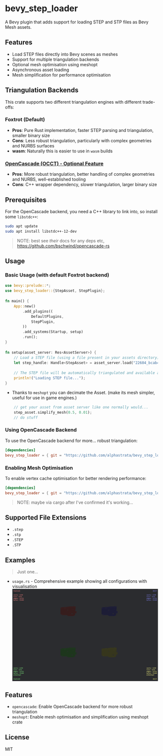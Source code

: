 # bevy_step_loader

A Bevy plugin that adds support for loading STEP and STP files as Bevy Mesh assets.

## Features

- Load STEP files directly into Bevy scenes as meshes
- Support for multiple triangulation backends
- Optional mesh optimisation using meshopt
- Asynchronous asset loading
- Mesh simplification for performance optimisation

## Triangulation Backends

This crate supports two different triangulation engines with different trade-offs:

### Foxtrot (Default)
- **Pros**: Pure Rust implementation, faster STEP parsing and triangulation, smaller binary size
- **Cons**: Less robust triangulation, particularly with complex geometries and NURBS surfaces
- **wasm**: Naturally this is easier to use in `wasm` builds

### [OpenCascade (OCCT) - Optional Feature](https://github.com/CadQuery/cadquery)
- **Pros**: More robust triangulation, better handling of complex geometries and NURBS, well-established tooling
- **Cons**: C++ wrapper dependency, slower triangulation, larger binary size

## Prerequisites

For the OpenCascade backend, you need a C++ library to link into, so install some `libstdc++`:

```sh
sudo apt update
sudo apt install libstdc++-12-dev
```
> NOTE: best see _their_ docs for any deps etc, https://github.com/bschwind/opencascade-rs

## Usage

### Basic Usage (with default Foxtrot backend)

```rust
use bevy::prelude::*;
use bevy_step_loader::{StepAsset, StepPlugin};

fn main() {
    App::new()
        .add_plugins((
            DefaultPlugins,
            StepPlugin,
        ))
        .add_systems(Startup, setup)
        .run();
}

fn setup(asset_server: Res<AssetServer>) {
    // Load a STEP file (using a file present in your assets directory)
    let step_handle: Handle<StepAsset> = asset_server.load("22604_bcab4db9_0001_2.step");
    
    // The STEP file will be automatically triangulated and available as a mesh
    println!("Loading STEP file...");
}
```

- Thanks to `meshopt` you can decimate the Asset. (make its mesh simpler, useful for use in game engines.)
```rust
    // get your asset from asset server like one normally would...
    step_asset.simplify_mesh(0.5, 0.01);
    // do stuff
```

### Using OpenCascade Backend

To use the OpenCascade backend for more... robust triangulation:

```toml
[dependencies]
bevy_step_loader = { git = "https://github.com/alphastrata/bevy_step_loader", features = ["opencascade"] }
```

### Enabling Mesh Optimisation

To enable vertex cache optimisation for better rendering performance:

```toml
[dependencies]
bevy_step_loader = { git = "https://github.com/alphastrata/bevy_step_loader", features = ["meshopt"] }
```
> NOTE: maybe via cargo after I've confirmed it's working...

## Supported File Extensions

- `.step`
- `.stp`
- `.STEP`
- `.STP`

## Examples
>Just one...

- `usage.rs` - Comprehensive example showing all configurations with visualisation
![usage_screenshot](assets/screenshot.png)

## Features

- `opencascade`: Enable OpenCascade backend for more robust triangulation
- `meshopt`: Enable mesh optimisation and simplification using meshopt crate

## License
MIT
